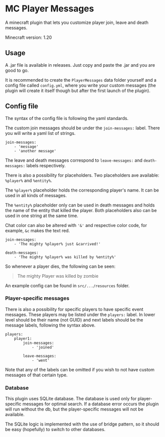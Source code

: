 # MC Player Messages
A minecraft plugin that lets you customize player join, leave and death messages.

Minecraft version: 1.20

## Usage

A .jar file is available in releases. Just copy and paste the .jar and you are good to go.

It is recommended to create the `PlayerMessages` data folder yourself and a config file called `config.yml`, 
where you write your custom messages (the plugin will create it itself though but after the first launch of the plugin).  

## Config file

The syntax of the config file is following the yaml standards.

The custom join messages should be under the `join-messages:` label. There you will write a yaml list of strings.

```
join-messages:
    - 'message'
    - 'another message'
```

The leave and death messages correspond to `leave-messages:` and `death-messages:` labels respectively.

There is also a possibility for placeholders. Two placeholders ave available: `%player%` and `%entity%`. 

The `%player%` placeholder holds the corresponding player's name. It can be used in all kinds of messages.

The `%entity%` placeholder only can be used in death messages and holds the name of the entity that killed the player. Both placeholders also can be used in one string at the same time.

Chat color can also be altered with `'&'` and respective color code, for example, `&c` makes the text red.

```
join-messages:
    - 'The mighty %player% just &carrived!'
    
death-messages:
    - 'The mighty %player% was killed by %entity%'
```
So whenever a player dies, the following can be seen:
>The mighty Player was killed by zombie

An example config can be found in `src/.../resources` folder.

### Player-specific messages

There is also a possibility for specific players to have specific event messages. These players may
 be listed under the `players:` label. In lower level should be their name (not GUID) and next labels should be the message labels, following the syntax above.

```
players:
    player1:
        join-messages:
            - 'joined'
        
        leave-messages:
            - 'went'
```

Note that any of the labels can be omitted if you wish to not have custom messages of that certain type.

### Database

This plugin uses SQLite database. The database is used only for player-specific messages for optimal search. If a database error occurs the plugin will run without the db, but the player-specific messages will not be available.

The SQLite logic is implemented with the use of bridge pattern, so it should be easy (hopefully) to switch to other databases.